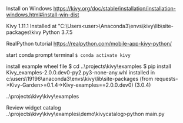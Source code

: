 Install on Windows
https://kivy.org/doc/stable/installation/installation-windows.html#install-win-dist

Kivy 1.11.1
Installed at "C:\Users\<user>\Anaconda3\envs\kivy\lib\site-packages\kivy
Python 3.7.5

RealPython tutorial
https://realpython.com/mobile-app-kivy-python/

start conda prompt terminal
`$ conda activate kivy`

install example wheel file
$ cd ..\projects\kivy\examples
$ pip install Kivy_examples-2.0.0.dev0-py2.py3-none-any.whl
installed in c:\users\19196\anaconda3\envs\kivy\lib\site-packages (from requests->Kivy-Garden>=0.1.4->Kivy-examples==2.0.0.dev0) (3.0.4)

..\projects\kivy\kivy\examples

Review widget catalog
..\projects\kivy\kivy\examples\demo\kivycatalog>python main.py